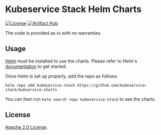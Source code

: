 # Kubeservice Stack Helm Charts

[![License](https://img.shields.io/badge/License-Apache%202.0-blue.svg)](https://opensource.org/licenses/Apache-2.0)
[![Artifact Hub](https://img.shields.io/endpoint?url=https://artifacthub.io/badge/repository/kubservice-charts)](https://artifacthub.io/packages/search?repo=kubservice-charts)

The code is provided as-is with no warranties.

## Usage

[Helm](https://helm.sh) must be installed to use the charts.
Please refer to Helm's [documentation](https://helm.sh/docs/) to get started.

Once Helm is set up properly, add the repo as follows:

```console
helm repo add kubeservice-stack https://github.com/kubeservice-stack/kubservice-charts
```

You can then run `helm search repo kubeservice-stack` to see the charts.

## License

<!-- Keep full URL links to repo files because this README syncs from main to gh-pages.  -->
[Apache 2.0 License](https://github.com/kubeservice-stack/kubservice-charts/blob/main/LICENSE).

